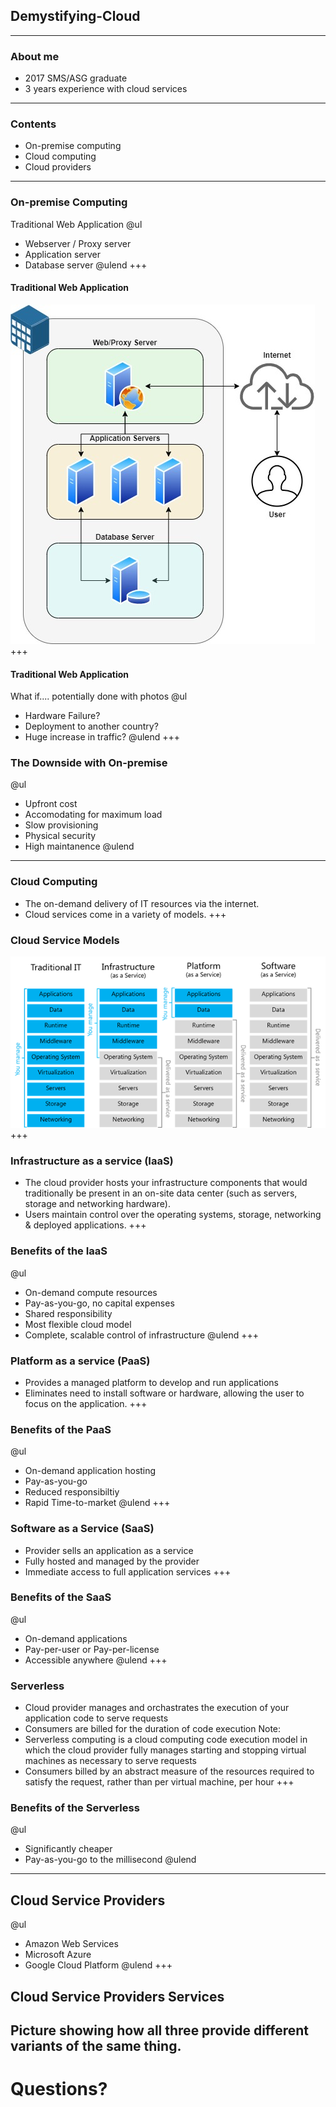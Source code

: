 [comment]: <> (https://gitpitch.com/willstobo/gitpitch-talks/master?p=demystifying-cloud)
## Demystifying-Cloud
---
### About me
- 2017 SMS/ASG graduate
- 3 years experience with cloud services
---
### Contents
- On-premise computing
- Cloud computing
- Cloud providers
---
### On-premise Computing
Traditional Web Application 
@ul
- Webserver / Proxy server
- Application server
- Database server
@ulend
+++
#### Traditional Web Application
![Traditional Architecture](demystifying-cloud/on-prem.jpg)
+++
#### Traditional Web Application
What if.... potentially done with photos
@ul
- Hardware Failure?
- Deployment to another country?
- Huge increase in traffic?
@ulend
+++
### The Downside with On-premise
@ul
- Upfront cost
- Accomodating for maximum load
- Slow provisioning
- Physical security
- High maintanence
@ulend
---
### Cloud Computing
- The on-demand delivery of IT resources via the internet.
- Cloud services come in a variety of models.
+++
### Cloud Service Models
![Cloud Service Models](demystifying-cloud/cloud-models.png)
+++
### Infrastructure as a service (IaaS)
- The cloud provider hosts your infrastructure components that would traditionally be present in an on-site data center (such as servers, storage and networking hardware).
- Users maintain control over the operating systems, storage, networking & deployed applications.
+++
### Benefits of the IaaS
@ul
- On-demand compute resources
- Pay-as-you-go, no capital expenses
- Shared responsibility
- Most flexible cloud model
- Complete, scalable control of infrastructure
@ulend
+++
### Platform as a service (PaaS)
- Provides a managed platform to develop and run applications
- Eliminates need to install software or hardware, allowing the user to focus on the application.
+++
### Benefits of the PaaS
@ul
- On-demand application hosting
- Pay-as-you-go
- Reduced responsibiltiy
- Rapid Time-to-market
@ulend
+++
### Software as a Service (SaaS)
- Provider sells an application as a service
- Fully hosted and managed by the provider
- Immediate access to full application services
+++
### Benefits of the SaaS
@ul
- On-demand applications
- Pay-per-user or Pay-per-license
- Accessible anywhere
@ulend
+++
### Serverless
- Cloud provider manages and orchastrates the execution of your application code to serve requests
- Consumers are billed for the duration of code execution
Note:
- Serverless computing is a cloud computing code execution model in which the cloud provider fully manages starting and stopping virtual machines as necessary to serve requests
- Consumers billed by an abstract measure of the resources required to satisfy the request, rather than per virtual machine, per hour
+++
### Benefits of the Serverless
@ul
- Significantly cheaper
- Pay-as-you-go to the millisecond
@ulend
---
## Cloud Service Providers
@ul
- Amazon Web Services
- Microsoft Azure
- Google Cloud Platform
@ulend
+++
## Cloud Service Providers Services
Picture showing how all three provide different variants of the same thing.
---
# Questions?

